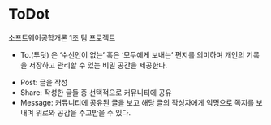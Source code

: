 # ToDot
소프트웨어공학개론 1조 팀 프로젝트

* To.(투닷) 은 ‘수신인이 없는’ 혹은 ‘모두에게 보내는’ 편지를 의미하며 개인의 기록을 저장하고 관리할 수 있는 비밀 공간을 제공한다. 
- Post: 글을 작성
- Share: 작성한 글들 중 선택적으로 커뮤니티에 공유
- Message: 커뮤니티에 공유된 글을 보고 해당 글의 작성자에게 익명으로 쪽지를 보내며 위로와 공감을 주고받을 수 있다.
